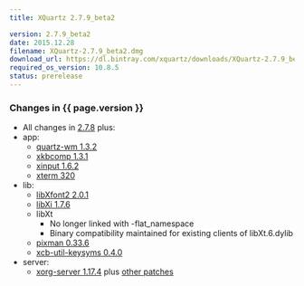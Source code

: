 ```yaml
---
title: XQuartz 2.7.9_beta2

version: 2.7.9_beta2
date: 2015.12.28
filename: XQuartz-2.7.9_beta2.dmg
download_url: https://dl.bintray.com/xquartz/downloads/XQuartz-2.7.9_beta2.dmg
required_os_version: 10.8.5
status: prerelease
---
```


### Changes in {{ page.version }} ###
  * All changes in [2.7.8](XQuartz-2.7.8.html) plus:
  * app:
    * [quartz-wm 1.3.2](https://github.com/XQuartz/quartz-wm/releases/tag/quartz-wm-1.3.2)
    * [xkbcomp 1.3.1](https://lists.x.org/archives/xorg-announce/2015-November/002653.html)
    * [xinput 1.6.2](https://lists.x.org/archives/xorg-announce/2015-October/002643.html)
    * [xterm 320](https://lists.freedesktop.org/archives/xorg/2015-August/057565.html)
  * lib:
    * [libXfont2 2.0.1](https://lists.x.org/archives/xorg-announce/2015-December/002663.html)
    * [libXi 1.7.6](https://lists.x.org/archives/xorg-announce/2015-December/002664.html)
    * libXt
      * No longer linked with -flat_namespace
      * Binary compatibility maintained for existing clients of libXt.6.dylib
    * [pixman 0.33.6](https://lists.x.org/archives/xorg-announce/2015-December/002666.html)
    * [xcb-util-keysyms 0.4.0](https://lists.freedesktop.org/archives/xcb/2014-October/009921.html)
  * server:
    * [xorg-server 1.17.4](https://lists.x.org/archives/xorg-announce/2015-October/002650.html) plus [other patches](https://github.com/XQuartz/xorg-server/commits/XQuartz-2.7.9_beta2)
